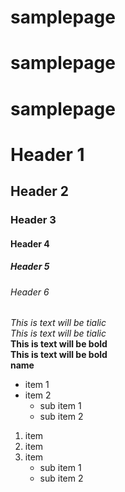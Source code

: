 # samplepage
# samplepage
# samplepage
# Header 1
## Header 2
### Header 3
#### Header 4
##### Header 5
###### Header 6
*This is text will be tialic*
<br>_This is text will be tialic_
<br>**This is text will be bold**
<br>**This is text will be bold**
<br>**name**

* item 1
* item 2 
  * sub item 1
  * sub item 2
  
1. item
2. item
3. item
   * sub item 1 
   * sub item 2
